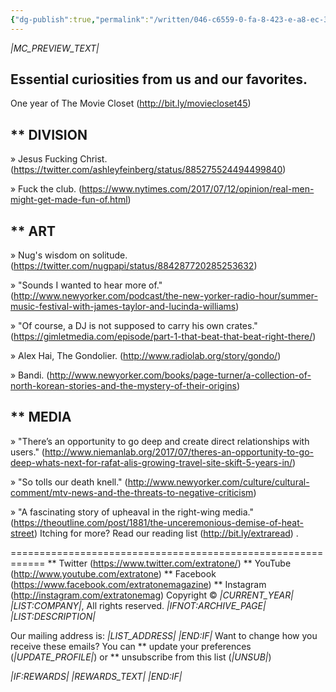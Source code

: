 ```yaml
---
{"dg-publish":true,"permalink":"/written/046-c6559-0-fa-8-423-e-a8-ec-31-a43467-cec-5/","dgHomeLink":true,"dgPassFrontmatter":false}
---
```


*|MC_PREVIEW_TEXT|*

Essential curiosities from us and our favorites.
------------------------------------------------------------
One year of The Movie Closet (http://bit.ly/moviecloset45)


** DIVISION
------------------------------------------------------------
» Jesus Fucking Christ. (https://twitter.com/ashleyfeinberg/status/885275524494499840)

» Fuck the club. (https://www.nytimes.com/2017/07/12/opinion/real-men-might-get-made-fun-of.html)


** ART
------------------------------------------------------------
» Nug's wisdom on solitude. (https://twitter.com/nugpapi/status/884287720285253632)

» "Sounds I wanted to hear more of." (http://www.newyorker.com/podcast/the-new-yorker-radio-hour/summer-music-festival-with-james-taylor-and-lucinda-williams)

» "Of course, a DJ is not supposed to carry his own crates." (https://gimletmedia.com/episode/part-1-that-beat-that-beat-right-there/)

» Alex Hai, The Gondolier. (http://www.radiolab.org/story/gondo/)

» Bandi. (http://www.newyorker.com/books/page-turner/a-collection-of-north-korean-stories-and-the-mystery-of-their-origins)


** MEDIA
------------------------------------------------------------
» "There’s an opportunity to go deep and create direct relationships with users." (http://www.niemanlab.org/2017/07/theres-an-opportunity-to-go-deep-whats-next-for-rafat-alis-growing-travel-site-skift-5-years-in/)

» "So tolls our death knell." (http://www.newyorker.com/culture/cultural-comment/mtv-news-and-the-threats-to-negative-criticism)

» "A fascinating story of upheaval in the right-wing media." (https://theoutline.com/post/1881/the-unceremonious-demise-of-heat-street)
Itching for more?
Read our reading list (http://bit.ly/extraread) .

============================================================
** Twitter (https://www.twitter.com/extratone/)
** YouTube (http://www.youtube.com/extratone)
** Facebook (https://www.facebook.com/extratonemagazine)
** Instagram (http://instagram.com/extratonemag)
Copyright © *|CURRENT_YEAR|* *|LIST:COMPANY|*, All rights reserved.
*|IFNOT:ARCHIVE_PAGE|* *|LIST:DESCRIPTION|*

Our mailing address is:
*|LIST_ADDRESS|* *|END:IF|*
Want to change how you receive these emails?
You can ** update your preferences (*|UPDATE_PROFILE|*)
or ** unsubscribe from this list (*|UNSUB|*)

*|IF:REWARDS|* *|REWARDS_TEXT|* *|END:IF|*